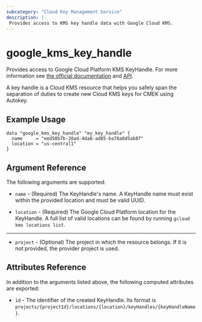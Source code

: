 ```yaml
---
subcategory: "Cloud Key Management Service"
description: |-
 Provides access to KMS key handle data with Google Cloud KMS.
---
```


# google_kms_key_handle

Provides access to Google Cloud Platform KMS KeyHandle. For more information see
[the official documentation](https://cloud.google.com/kms/docs/resource-hierarchy#key_handles)
and
[API](https://cloud.google.com/kms/docs/reference/rest/v1/projects.locations.keyHandles).

A key handle is a Cloud KMS resource that helps you safely span the separation of duties to create new Cloud KMS keys for CMEK using Autokey.

## Example Usage

```hcl
data "google_kms_key_handle" "my_key_handle" {
  name     = "eed58b7b-20ad-4da8-ad85-ba78a0d5ab87"
  location = "us-central1"
}
```

## Argument Reference

The following arguments are supported:

* `name` - (Required) The KeyHandle's name.
    A KeyHandle name must exist within the provided location and must be valid UUID.

* `location` - (Required) The Google Cloud Platform location for the KeyHandle.
    A full list of valid locations can be found by running `gcloud kms locations list`.

- - -

* `project` - (Optional) The project in which the resource belongs. If it
    is not provided, the provider project is used.

## Attributes Reference

In addition to the arguments listed above, the following computed attributes are
exported:

* `id` - The identifier of the created KeyHandle. Its format is `projects/{projectId}/locations/{location}/keyHandles/{keyHandleName}`.
